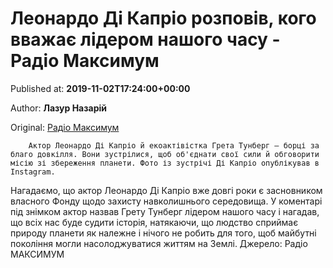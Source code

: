 
# Леонардо Ді Капріо розповів, кого вважає лідером нашого часу - Радіо Максимум

Published at: **2019-11-02T17:24:00+00:00**

Author: **Лазур Назарій**

Original: [Радіо Максимум](https://maximum.fm/leonardo-di-kaprio-rozpoviv-kogo-vvazhaye-liderom-nashogo-chasu_n168941)


        Актор Леонардо Ді Капріо й екоактівістка Грета Тунберг – борці за благо довкілля. Вони зустрілися, щоб об'єднати свої сили й обговорити місію зі збереження планети. Фото із зустрічі Ді Капріо опублікував в Instagram.
      
Нагадаємо, що актор Леонардо Ді Капріо вже довгі роки є засновником власного Фонду щодо захисту навколишнього середовища.
У коментарі під знімком актор назвав Грету Тунберг лідером нашого часу і нагадав, що всіх нас буде судити історія, натякаючи, що людство сприймає природу планети як належне і нічого не робить для того, щоб майбутні покоління могли насолоджуватися життям на Землі.
Джерело: Радіо МАКСИМУМ
